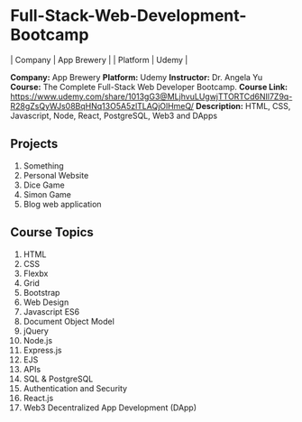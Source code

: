 # Full-Stack-Web-Development-Bootcamp

| Company | App Brewery |
| Platform | Udemy |

**Company:** App Brewery
**Platform:** Udemy
**Instructor:** Dr. Angela Yu
**Course:** The Complete Full-Stack Web Developer Bootcamp. 
**Course Link:** https://www.udemy.com/share/1013gG3@MLjhvuLUgwjTTORTCd6NIl7Z9q-R28gZsQyWJs08BqHNq13O5A5zlTLAQjOlHmeQ/
**Description:** HTML, CSS, Javascript, Node, React, PostgreSQL, Web3 and DApps

## Projects
1. Something
2. Personal Website
3. Dice Game
4. Simon Game
5. Blog web application


## Course Topics
1. HTML
2. CSS
3. Flexbx
4. Grid
5. Bootstrap
6. Web Design
7. Javascript ES6
8. Document Object Model
9. jQuery
10. Node.js
11. Express.js
12. EJS
13. APIs
14. SQL & PostgreSQL
15. Authentication and Security
16. React.js
17. Web3 Decentralized App Development (DApp)
